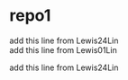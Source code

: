 # repo1

add this line from Lewis24Lin\
add this line from Lewis01Lin

add this line from Lewis24Lin


